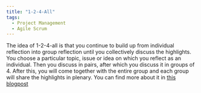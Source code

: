 ```yaml
---
title: "1-2-4-All"
tags:
  - Project Management
  - Agile Scrum
---
```


The idea of 1-2-4-all is that you continue to build up from individual reflection into group reflection until you collectively discuss the highlights. You choose a particular topic, issue or idea on which you reflect as an individual. Then you discuss in pairs, after which you discuss it in groups of 4. After this, you will come together with the entire group and each group will share the highlights in plenary. You can find more about it in [this blogpost](https://www.liberatingstructures.com/1-1-2-4-all/) 
